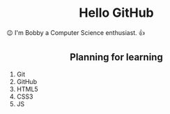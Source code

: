 <h1 align="center">Hello GitHub</h1>
  <p align="justify"> 😉 I'm Bobby a Computer Science enthusiast. 👍</p>
<h2 align="center">Planning for learning</h2>
  <ol>
     <li>Git</li>
     <li>GitHub</li>
     <li>HTML5</li>
     <li>CSS3</li>
     <li>JS</li>
  </ol>

